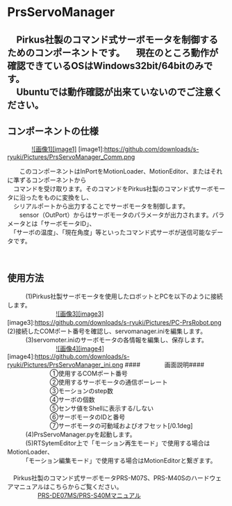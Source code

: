 PrsServoManager
===============
　Pirkus社製のコマンド式サーボモータを制御するためのコンポーネントです。
　現在のところ動作が確認できているOSはWindows32bit/64bitのみです。  
　Ubuntuでは動作確認が出来ていないのでご注意ください。  
　  
コンポーネントの仕様
--------------------
　　　　[![画像1][image1]](https://github.com/downloads/s-ryuki/Pictures/PrsServoManager_Comm.png)
[image1]:https://github.com/downloads/s-ryuki/Pictures/PrsServoManager_Comm.png

　　このコンポーネントはInPortをMotionLoader、MotionEditor、またはそれに準ずるコンポーネントから  
　コマンドを受け取ります。そのコマンドをPirkus社製のコマンド式サーボモータに沿ったをものに変換をし、  
　シリアルポートから出力することでサーボモータを制御します。  
　　sensor（OutPort）からはサーボモータのパラメータが出力されます。パラメータとは「サーボモータID」、  
　「サーボの温度」、「現在角度」等といったコマンド式サーボが送信可能なデータです。  

　  
使用方法
--------
　　　(1)Pirkus社製サーボモータを使用したロボットとPCを以下のように接続します。  
　　　　　　　　[![画像3][image3]](https://github.com/downloads/s-ryuki/Pictures/PC-PrsRobot.png)
[image3]:https://github.com/downloads/s-ryuki/Pictures/PC-PrsRobot.png
　　　(2)接続したCOMポート番号を確認し、servomanager.iniを編集します。  
　　　(3)servomoter.iniのサーボモータの各情報を編集し、保存します。  
　　　　　　　　[![画像4][image4]](https://github.com/downloads/s-ryuki/Pictures/PrsServoManager_ini.png)
[image4]:https://github.com/downloads/s-ryuki/Pictures/PrsServoManager_ini.png
####　　　　画面説明####
　　　　　　　①使用するCOMポート番号  
　　　　　　　②使用するサーボモータの通信ボーレート  
　　　　　　　③モーションのstep数  
　　　　　　　④サーボの個数  
　　　　　　　⑤センサ値をShellに表示する/しない  
　　　　　　　⑥サーボモータのIDと番号  
　　　　　　　⑦サーボモータの可動域およびオフセット[/0.1deg]
　  
　　　(4)PrsServoManager.pyを起動します。  
　　　(5)RTSytemEditor上で「モーション再生モード」で使用する場合はMotionLoader、  
　　　「モーション編集モード」で使用する場合はMotionEditorと繋ぎます。  
　  
　Pirkus社製のコマンド式サーボモータPRS-M07S、PRS-M40Sのハードウェアマニュアルはこちらからご覧ください。  
　　　　　[PRS-DE07MS/PRS-S40Mマニュアル](https://github.com/downloads/s-ryuki/HardwareManual/PRS-DE07MS_PRS-S40M_%E7%AC%AC%E5%9B%9B%E7%89%88.pdf)
